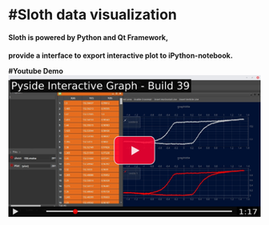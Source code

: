 #Sloth data visualization
=====

<h4>Sloth is powered by Python and Qt Framework, 
<h4>provide a interface to export interactive plot to iPython-notebook.



#Youtube Demo
[![Demo](https://github.com/s910324/Sloth/blob/master/screen%20shots/NightlyBuild%2039.jpeg)](https://www.youtube.com/watch?v=yXr62x98pXQ)
